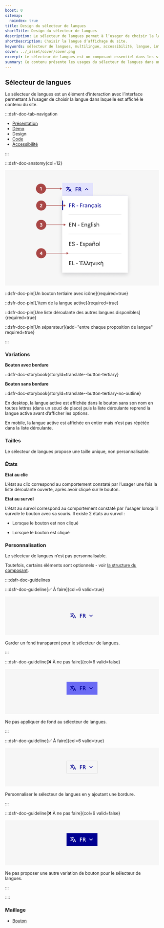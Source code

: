 ```yaml
---
boost: 0
sitemap:
  noindex: true
title: Design du sélecteur de langues
shortTitle: Design du sélecteur de langues
description: Le sélecteur de langues permet à l’usager de choisir la langue d’affichage du site dans un environnement multilingue.
shortDescription: Choisir la langue d’affichage du site.
keywords: sélecteur de langues, multilingue, accessibilité, langue, interface, UX, design system, en-tête, code ISO, traduction
cover: ../_asset/cover/cover.png
excerpt: Le sélecteur de langues est un composant essentiel dans les sites multilingues. Il permet à l’usager de basculer entre différentes langues tout en respectant les bonnes pratiques d’affichage et de positionnement.
summary: Ce contenu présente les usages du sélecteur de langues dans un site disponible en plusieurs langues. Il précise son positionnement recommandé dans l’interface, généralement dans l’en-tête en tant qu’accès rapide, ainsi que les règles éditoriales à respecter pour nommer les langues avec clarté. Il rappelle également les recommandations juridiques liées à l’affichage du français. Ce guide est destiné aux concepteurs de sites publics ou multilingues qui souhaitent garantir une navigation fluide, cohérente et conforme aux bonnes pratiques.
---
```


## Sélecteur de langues

Le sélecteur de langues est un élément d’interaction avec l’interface permettant à l’usager de choisir la langue dans laquelle est affiché le contenu du site.

:::dsfr-doc-tab-navigation

- [Présentation](../index.md)
- [Démo](../demo/index.md)
- Design
- [Code](../code/index.md)
- [Accessibilité](../accessibility/index.md)

:::

:::dsfr-doc-anatomy{col=12}

![Anatomie du sélecteur de langue](../_asset/anatomy/anatomy-1.png)

::dsfr-doc-pin[Un bouton tertiaire avec icône]{required=true}

::dsfr-doc-pin[L’item de la langue active]{required=true}

::dsfr-doc-pin[Une liste déroulante des autres langues disponibles]{required=true}

::dsfr-doc-pin[Un séparateur]{add="entre chaque proposition de langue" required=true}

:::

### Variations

**Bouton avec bordure**

::dsfr-doc-storybook{storyId=translate--button-tertiary}

**Bouton sans bordure**

::dsfr-doc-storybook{storyId=translate--button-tertiary-no-outline}

En desktop, la langue active est affichée dans le bouton sans son nom en toutes lettres (dans un souci de place) puis la liste déroulante reprend la langue active avant d’afficher les options.

En mobile, la langue active est affichée en entier mais n’est pas répétée dans la liste déroulante.

### Tailles

Le sélecteur de langues propose une taille unique, non personnalisable.

### États

**Etat au clic**

L’état au clic correspond au comportement constaté par l’usager une fois la liste déroulante ouverte, après avoir cliqué sur le bouton.

**Etat au survol**

L’état au survol correspond au comportement constaté par l’usager lorsqu’il survole le bouton avec sa souris. Il existe 2 états au survol :

- Lorsque le bouton est non cliqué

- Lorsque le bouton est cliqué

### Personnalisation

Le sélecteur de langues n’est pas personnalisable.

Toutefois, certains éléments sont optionnels - voir [la structure du composant](#sélecteur-de-langue).

::::dsfr-doc-guidelines

:::dsfr-doc-guideline[✅ À faire]{col=6 valid=true}

![](../_asset/custom/do-1.png)

Garder un fond transparent pour le sélecteur de langues.

:::

:::dsfr-doc-guideline[❌ À ne pas faire]{col=6 valid=false}

![](../_asset/custom/dont-1.png)

Ne pas appliquer de fond au sélecteur de langues.

:::

:::dsfr-doc-guideline[✅ À faire]{col=6 valid=true}

![](../_asset/custom/do-2.png)

Personnaliser le sélecteur de langues en y ajoutant une bordure.

:::

:::dsfr-doc-guideline[❌ À ne pas faire]{col=6 valid=false}

![](../_asset/custom/dont-2.png)

Ne pas proposer une autre variation de bouton pour le sélecteur de langues.

:::

::::

### Maillage

- [Bouton](../../../../button/_part/doc/index.md)
